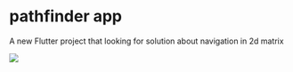 # pathfinder app

A new Flutter project that looking for solution about navigation in 2d matrix


[](c:/Users/Atu/Desktop/Screenshot_1663566577.png%0D) ![](c:/Users/Atu/Desktop/Screenshot_1663566582.png) 